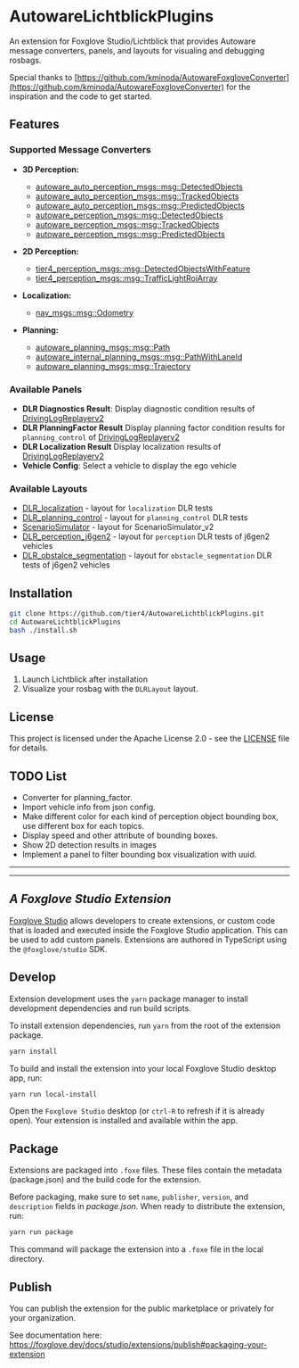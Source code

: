 # AutowareLichtblickPlugins

An extension for Foxglove Studio/Lichtblick that provides Autoware message converters, panels, and layouts for visualing and debugging rosbags.

Special thanks to [https://github.com/kminoda/AutowareFoxgloveConverter](https://github.com/kminoda/AutowareFoxgloveConverter) for the inspiration and the code to get started.

## Features

### Supported Message Converters

- **3D Perception:**

  - [autoware_auto_perception_msgs::msg::DetectedObjects](https://github.com/tier4/autoware_auto_msgs/blob/tier4/main/autoware_auto_perception_msgs/msg/DetectedObjects.idl)
  - [autoware_auto_perception_msgs::msg::TrackedObjects](https://github.com/tier4/autoware_auto_msgs/blob/tier4/main/autoware_auto_perception_msgs/msg/TrackedObjects.idl)
  - [autoware_auto_perception_msgs::msg::PredictedObjects](https://github.com/tier4/autoware_auto_msgs/blob/tier4/main/autoware_auto_perception_msgs/msg/PredictedObjects.idl)
  - [autoware_perception_msgs::msg::DetectedObjects](https://github.com/autowarefoundation/autoware_msgs/blob/main/autoware_perception_msgs/msg/DetectedObjects.msg)
  - [autoware_perception_msgs::msg::TrackedObjects](https://github.com/autowarefoundation/autoware_msgs/blob/main/autoware_perception_msgs/msg/TrackedObjects.msg)
  - [autoware_perception_msgs::msg::PredictedObjects](https://github.com/autowarefoundation/autoware_msgs/blob/main/autoware_perception_msgs/msg/PredictedObjects.msg)

- **2D Perception:**

  - [tier4_perception_msgs::msg::DetectedObjectsWithFeature](https://github.com/tier4/tier4_autoware_msgs/blob/tier4/universe/tier4_perception_msgs/msg/object_recognition/DetectedObjectsWithFeature.msg)
  - [tier4_perception_msgs::msg::TrafficLightRoiArray](https://github.com/tier4/tier4_autoware_msgs/blob/tier4/universe/tier4_perception_msgs/msg/traffic_light/TrafficLightRoiArray.msg)

- **Localization:**

  - [nav_msgs::msg::Odometry](https://docs.ros2.org/foxy/api/nav_msgs/msg/Odometry.html)

- **Planning:**

  - [autoware_planning_msgs::msg::Path](https://github.com/autowarefoundation/autoware_msgs/blob/main/autoware_planning_msgs/msg/Path.msg)
  - [autoware_internal_planning_msgs::msg::PathWithLaneId](https://github.com/autowarefoundation/autoware_internal_msgs/blob/main/autoware_internal_planning_msgs/msg/PathWithLaneId.msg)
  - [autoware_planning_msgs::msg::Trajectory](https://github.com/autowarefoundation/autoware_msgs/blob/main/autoware_planning_msgs/msg/Trajectory.msg)

### Available Panels

- **DLR Diagnostics Result**: Display diagnostic condition results of [DrivingLogReplayerv2](https://github.com/tier4/driving_log_replayer_v2)
- **DLR PlanningFactor Result** Display planning factor condition results for `planning_control` of [DrivingLogReplayerv2](https://github.com/tier4/driving_log_replayer_v2)
- **DLR Localization Result** Display localization results of [DrivingLogReplayerv2](https://github.com/tier4/driving_log_replayer_v2)
- **Vehicle Config**: Select a vehicle to display the ego vehicle

### Available Layouts

- [DLR_localization](./layouts/DLR_localization.json) - layout for `localization` DLR tests
- [DLR_planning_control](./layouts/DLR_planning_control.json) - layout for `planning_control` DLR tests
- [ScenarioSimulator](./layouts/ScenarioSimulator.json) - layout for ScenarioSimulator_v2
- [DLR_perception_j6gen2](./layouts/DLR_perception_j6gen2.json) - layout for `perception` DLR tests of j6gen2 vehicles
- [DLR_obstalce_segmentation](./layouts/DLR_obstalce_segmentation.json) - layout for `obstacle_segmentation` DLR tests of j6gen2 vehicles

## Installation

```bash
git clone https://github.com/tier4/AutowareLichtblickPlugins.git
cd AutowareLichtblickPlugins
bash ./install.sh
```

## Usage

1. Launch Lichtblick after installation
2. Visualize your rosbag with the `DLRLayout` layout.

## License

This project is licensed under the Apache License 2.0 - see the [LICENSE](LICENSE) file for details.

## TODO List

- Converter for planning_factor.
- Import vehicle info from json config.
- Make different color for each kind of perception object bounding box, use different box for each topics.
- Display speed and other attribute of bounding boxes.
- Show 2D detection results in images
- Implement a panel to filter bounding box visualization with uuid.

---

---

## _A Foxglove Studio Extension_

[Foxglove Studio](https://github.com/foxglove/studio) allows developers to create extensions, or custom code that is loaded and executed inside the Foxglove Studio application. This can be used to add custom panels. Extensions are authored in TypeScript using the `@foxglove/studio` SDK.

## Develop

Extension development uses the `yarn` package manager to install development dependencies and run build scripts.

To install extension dependencies, run `yarn` from the root of the extension package.

```sh
yarn install
```

To build and install the extension into your local Foxglove Studio desktop app, run:

```sh
yarn run local-install
```

Open the `Foxglove Studio` desktop (or `ctrl-R` to refresh if it is already open). Your extension is installed and available within the app.

## Package

Extensions are packaged into `.foxe` files. These files contain the metadata (package.json) and the build code for the extension.

Before packaging, make sure to set `name`, `publisher`, `version`, and `description` fields in _package.json_. When ready to distribute the extension, run:

```sh
yarn run package
```

This command will package the extension into a `.foxe` file in the local directory.

## Publish

You can publish the extension for the public marketplace or privately for your organization.

See documentation here: https://foxglove.dev/docs/studio/extensions/publish#packaging-your-extension
